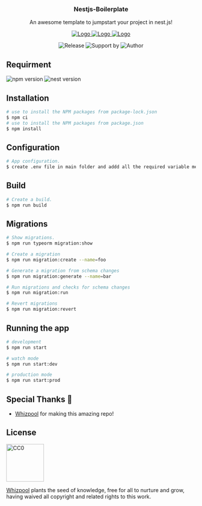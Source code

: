 <br />

<!-- PROJECT INFO -->
<br />
<div align="center">

<h3 align="center"> Nestjs-Boilerplate </h3>
  <p align="center">
    An awesome template to jumpstart your project in nest.js!
</p>
<p align="center">
   <a href="https://www.linkedin.com/company/whizpool/mycompany/">
    <img src="https://img.shields.io/badge/-LinkedIn-black.svg?style=for-the-badge&logo=linkedin&" alt="Logo">
     </a>
    <a href="https://github.com/whizpool">
    <img src="https://img.shields.io/badge/-github-black.svg?style=for-the-badge&logo=github&" alt="Logo">
     </a>
    <a href="https://www.whizpool.com">
    <img src="https://img.shields.io/badge/-website-black.svg?style=for-the-badge&logo=&c" alt="Logo">
   </a>
   
</p>
 <p>
<img alt="Release "  src="https://img.shields.io/badge/release-v1.0-blue">
<img alt="Support by"  src="https://img.shields.io/badge/support_by-whizpool-orange">
<img alt="Author"  src="https://img.shields.io/badge/author-Muhammad-green">
</p>

</div>

## Requirment

<p>
<img alt="npm version" 	src="https://img.shields.io/badge/node-18.16.0-red">
<img alt="nest version" 	src="https://img.shields.io/badge/nest-10.1.0-yellow">
</p>

## Installation

```bash
# use to install the NPM packages from package-lock.json
$ npm ci
# use to install the NPM packages from package.json
$ npm install
```

## Configuration

```bash
# App configuration.
$ create .env file in main folder and addd all the required variable mentioned in '.env.dist' file
```

## Build

```bash
# Create a build.
$ npm run build
```

## Migrations

```bash
# Show migrations.
$ npm run typeorm migration:show

# Create a migration
$ npm run migration:create --name=foo

# Generate a migration from schema changes
$ npm run migration:generate --name=bar

# Run migrations and checks for schema changes
$ npm run migration:run

# Revert migrations
$ npm run migration:revert
```

## Running the app

```bash
# development
$ npm run start

# watch mode
$ npm run start:dev

# production mode
$ npm run start:prod
```

## Special Thanks 🙇

- [Whizpool](https://github.com/whizpool) for making this amazing repo!

## License

<a href="https://whizpool.com/">
  <img src="https://s2smark.com/blog/wp-content/uploads/2021/11/whizpool.png" width="100" alt="CC0">
</a>

[Whizpool](https://whizpool.com/) plants the seed of knowledge, free for all to nurture and grow, having waived all copyright and related rights to this work.
